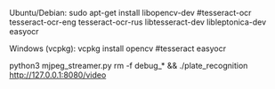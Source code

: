 Ubuntu/Debian:
sudo apt-get install libopencv-dev 
#tesseract-ocr tesseract-ocr-eng tesseract-ocr-rus libtesseract-dev libleptonica-dev
easyocr

Windows (vcpkg):
vcpkg install opencv 
#tesseract
easyocr

python3 mjpeg_streamer.py
rm -f debug_* && ./plate_recognition http://127.0.0.1:8080/video
